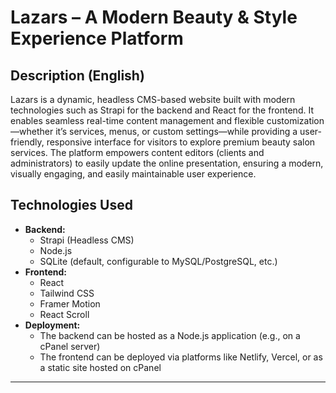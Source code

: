 # Lazars – A Modern Beauty & Style Experience Platform

## Description (English)

Lazars is a dynamic, headless CMS-based website built with modern technologies such as Strapi for the backend and React for the frontend. It enables seamless real-time content management and flexible customization—whether it’s services, menus, or custom settings—while providing a user-friendly, responsive interface for visitors to explore premium beauty salon services. The platform empowers content editors (clients and administrators) to easily update the online presentation, ensuring a modern, visually engaging, and easily maintainable user experience.

## Technologies Used

- **Backend:**
  - Strapi (Headless CMS)
  - Node.js
  - SQLite (default, configurable to MySQL/PostgreSQL, etc.)
- **Frontend:**
  - React
  - Tailwind CSS
  - Framer Motion
  - React Scroll
- **Deployment:**
  - The backend can be hosted as a Node.js application (e.g., on a cPanel server)
  - The frontend can be deployed via platforms like Netlify, Vercel, or as a static site hosted on cPanel

---

